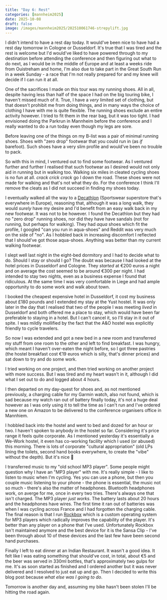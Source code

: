 ```yaml
--- 
title: "Day 6: Rest"
categories: [mannheim2025]
date: 2025-10-08
draft: false
image: /images/mannheim2025/202510061746-strepylift.jpg
---
```

I didn't intend to have a rest day today. It would've been nice to have had a
rest day tomorrow in Cologne or Dusseldorf. It's true that I was tired and the
rest is welcome but I'd would've liked to have powered through to my
destination before attending the conference and then figuring out what to do
next, as I would be in the middle of Europe and at least a weeks ride from
Ouistreham and home, I'm also due to take part in the Great South Run in a
week Sunday - a race that I'm not really prepared for and my knee will decide
if I can run it at all.

One of the sacrifices I made on this tour was my running shoes. All in all,
despite having less than half of the space I had on the big touring bike, I
haven't missed much of it. True, I have a _very_ limited set of clothing, but
that doesn't prohibit me from doing things, and in many ways the choice of
clothing I have with me is quite flexible. The running shoes exclude an entire
activity however. I tried to fit them in the rear bag, but it was too tight. I
had envisioned doing the Parkrun in Mannheim before the conference and I
really wanted to do a run today even though my legs are sore.

Before leaving one of the things on my B-list was a pair of minimal running
shoes. Shoes with "zero drop" footwear that you could run in (as _if_
barefoot). Such shoes have a very slim profile and would've been no trouble to
pack.

So with this in mind, I ventured out to find some footwear. As I ventured
further and further I realised that such footwear as I desired would not only
aid in running but in walking too. Walking six miles in cleated cycling shoes
is no fun at all. *crack crick crack* go I down the road. These shoes were not
made for walking and that's not what they do. For the conference I think I'll
remove the cleats as I did not succeed in finding my shoes today.

I eventually walked all the way to a [Decathlon](https://www.decathlon.co.uk/)
(Sportswear superstore that's everywhere in Europe), reasoning that, although
it was a long walk, they would _surely_ have my desire and I'd benefit from an
easy walk back in my new footwear. It was not to be however. I found the
Decathlon but they had no "zero drop" running shoes, nor did they have have
sandals (not for running, but perhaps for walking). They had _aqua_ shoes
which fit the profile, I googled "can you run in aqua-shoes" and Reddit was
very much on the side of "no". As I hobbled back in increasing discomfort I
reflected that I should've got those aqua-shoes. Anything was better than my
current walking footwear.

I slept well last night in the eight-bed dormitory and I had to decide what to
do. Should I stay or should I go? The doubt was because I had looked at the
hotel prices in Dusseldorf and Cologne. They _started_ at €200 euros a night
and on average the cost seemed to be around €300 per night. I had intended to
stay two nights, even as a business expense I found that ridiculous. At the
same time I was very comfortable in Liege and had ample opportunity to do some
work and walk about town.

I booked the cheapest expensive hotel in Dusseldorf, it cost my business
about £180 pounds and I extended my stay at the Yust hostel. It was only later
in the day that I realised that two of the people I was meeting _lived_ in
Dusseldorf and both offered me a place to stay, which would have been far
preferable to staying in a hotel. But I can't cancel it, so I'll stay in it
out of spite. I was mildly mollified by the fact that the A&O hostel was
explicitly friendly to cycle travelers.

So now I was extended and got a new bed in a new room and transferred my stuff
from one room to the other and left to find breakfast. I was hungry, which
meant I haven't over-eaten the night before, so I got three pastries (the
hostel breakfast cost €19 euros which is silly, that's dinner prices) and sat
down to try and do some work.

I tried working on one project, and then tried working on another project with
more success. But I was tired and my heart wasn't in it, although I did what I
set out to do and logged about 4 hours.

I then departed on my day-quest for shoes and, as not mentioned previously, a
charging cable for my Garmin watch, also not found, which is sad because my
watch ran out of battery finally today, it's not a huge deal however as I was
only using it to tell the time as I can't run and I've ordered a new one on
Amazon to be delivered to the conference organisers office in Mannhiem.

I hobbled back into the hostel and went to bed and dozed for an hour or two. I
haven't spoken to anybody in the hostel so far. Considering it's price range
it feels quite corporate. As I mentioned yesterday it's essentially a We-Work
hostel, it even has co-working facility which I used (or abused) this morning.
There is lots of corporate "cultural appropriation" (old LPs lining the toilets,
second hand books everywhere, to create the "vibe" without the depth). But
it's nice 🤷

I transferred music to my "old school MP3 player". Some people might question
why I have an "MP3 player" with me. It's really simple - I like to listen to
music when I'm cycling. Yes you can use a phone, but then you couple music
listening to your phone - the phone is essential, the music not so much -
there's also the matter of headphones. Bluetooth headphones work, on averge
for me, once in every two tries. There's always one that isn't charged. The
MP3 player _just works_. The battery lasts about 20 hours and the headphones
have wires. The first time it ran out of batteries was when I was cycling
across France and I had forgotten the charging cable. The final reason is that
I run [Rockbox](https://www.rockbox.org) which is a custom operating system
for MP3 players which radically improves the capability of the player. It's
better than any player on a phone that I've used. Unfortunately Rockbox isn't
maintained anymore and the best device for it is the Sansa Clip - I've been
through about 10 of these devices and the last few have been second hand
purchases.

Finally I left to eat dinner at an Indian Restaurant. It wasn't a good idea.
It felt like I was eating something that should've cost, in total, about €5
and the beer was served in 330ml bottles, that's approximately two gulps for
me. It's as soon started as finished and I ordered another but it was never
delivered and I resolved to just eat up and go. Then I decided to write this
blog post because _what else was I going to do_.

Tomorrow is another day and, assuming my bike hasn't been stolen I'll be
hitting the road again.










